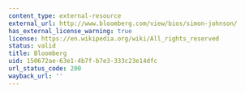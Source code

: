 ```yaml
---
content_type: external-resource
external_url: http://www.bloomberg.com/view/bios/simon-johnson/
has_external_license_warning: true
license: https://en.wikipedia.org/wiki/All_rights_reserved
status: valid
title: Bloomberg
uid: 150672ae-63e1-4b7f-b7e3-333c23e14dfc
url_status_code: 200
wayback_url: ''
---
```

